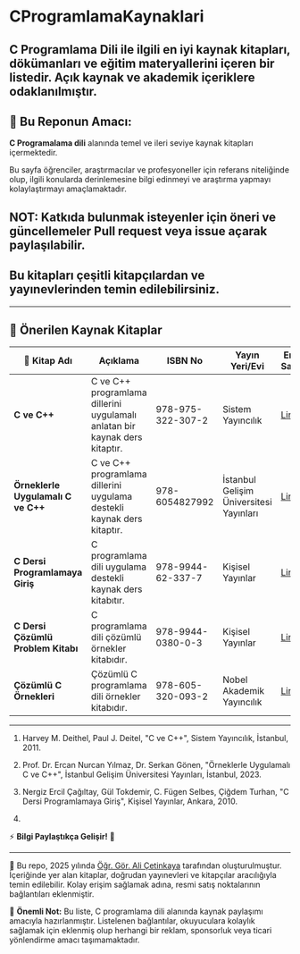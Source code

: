 # CProgramlamaKaynaklari

## C Programlama Dili ile ilgili en iyi kaynak kitapları, dökümanları ve eğitim materyallerini içeren bir listedir. Açık kaynak ve akademik içeriklere odaklanılmıştır.

## 📌 **Bu Reponun Amacı:**

**C Programalama dili** alanında temel ve ileri seviye kaynak kitapları içermektedir.

Bu sayfa öğrenciler, araştırmacılar ve profesyoneller için referans niteliğinde olup, ilgili konularda derinlemesine bilgi edinmeyi ve araştırma yapmayı kolaylaştırmayı amaçlamaktadır.

## NOT: Katkıda bulunmak isteyenler için öneri ve güncellemeler **Pull request** veya **issue açarak** paylaşılabilir.

## Bu kitapları çeşitli kitapçılardan ve yayınevlerinden temin edilebilirsiniz.

---

## 📖 Önerilen Kaynak Kitaplar

| 📘 Kitap Adı | Açıklama | ISBN No | Yayın Yeri/Evi | Erişim Sayfası | Referans No |
|--------------|---------|------|-----------|------|-|
| **C ve C++** | C ve C++ programlama dillerini uygulamalı anlatan bir kaynak ders kitaptır. | 978-975-322-307-2 | Sistem Yayıncılık | [ Link ](https://www.amazon.com.tr/C-ve-Harvey-Deitel/dp/9753223072) | 1 |
| **Örneklerle Uygulamalı C ve C++** | C ve C++ programlama dillerini uygulama destekli kaynak ders kitaptır. | 978-6054827992 | İstanbul Gelişim Üniversitesi Yayınları | [ Link ](https://www.amazon.com.tr/%C3%96rneklerle-Uygulamal%C4%B1-C-ve/dp/6054827995) | 2 |
| **C Dersi Programlamaya Giriş** | C programlama dili uygulama destekli kaynak ders kitabıtır. | 978-9944-62-337-7 | Kişisel Yayınlar | [ Link ](https://www.amazon.com.tr/Programlamaya-Tokdemir-Selbes-Turhan-%C3%87a%C4%9F%C4%B1ltay/dp/9944623377) | 3 |
| **C Dersi Çözümlü Problem Kitabı** | C programlama dili çözümlü örnekler kitabıdır. | 978-9944-0380-0-3 | Kişisel Yayınlar | [ Link ](https://www.amazon.com.tr/C-Dersi-%C3%87%C3%B6z%C3%BCml%C3%BC-Problem-Kitab%C4%B1/dp/1111141401) | 4 |
| **Çözümlü C Örnekleri** | Çözümlü C programlama dili örnekler kitabıdır. | 978-605-320-093-2 | Nobel Akademik Yayıncılık | [ Link ](https://www.nobelyayin.com/kitap_4430.html) | 5 |


---

1. Harvey M. Deithel, Paul J. Deitel,  "C ve C++", Sistem Yayıncılık, İstanbul, 2011.

2. Prof. Dr. Ercan Nurcan Yılmaz, Dr. Serkan Gönen, "Örneklerle Uygulamalı C ve C++", İstanbul Gelişim Üniversitesi Yayınları, İstanbul, 2023.

3. Nergiz Ercil Çağıltay, Gül Tokdemir, C. Fügen Selbes, Çiğdem Turhan, "C Dersi Programlamaya Giriş", Kişisel Yayınlar, Ankara, 2010.

4. 

⚡ **Bilgi Paylaştıkça Gelişir!** 🚀 

---

📌 Bu repo, 2025 yılında [Öğr. Gör. Ali Çetinkaya](https://github.com/acetinkaya) tarafından oluşturulmuştur. İçeriğinde yer alan kitaplar, doğrudan yayınevleri ve kitapçılar aracılığıyla temin edilebilir. Kolay erişim sağlamak adına, resmi satış noktalarının bağlantıları eklenmiştir.

📢 **Önemli Not:** Bu liste, C programlama dili alanında kaynak paylaşımı amacıyla hazırlanmıştır. Listelenen bağlantılar, okuyuculara kolaylık sağlamak için eklenmiş olup herhangi bir reklam, sponsorluk veya ticari yönlendirme amacı taşımamaktadır.
